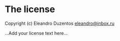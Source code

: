 # The license

Copyright (c) Eleandro Duzentos <eleandro@inbox.ru>

...Add your license text here...